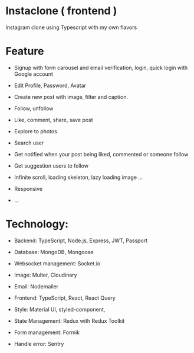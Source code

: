 # Instaclone ( frontend )

Instagram clone using Typescript with my own flavors

# Feature

- Signup with form carousel and email verification, login, quick login with Google account

- Edit Profile, Password, Avatar

- Create new post with image, filter and caption.

- Follow, unfollow

- Like, comment, share, save post

- Explore to photos

- Search user

- Get notified when your post being liked, commented or someone follow

- Get suggestion users to follow

- Infinite scroll, loading skeleton, lazy loading image ...

- Responsive

- ...

# Technology:

- Backend: TypeScript, Node.js, Express, JWT, Passport

- Database: MongoDB, Mongoose

- Websocket management: Socket.io

- Image: Multer, Cloudinary

- Email: Nodemailer

- Frontend: TypeScript, React, React Query

- Style: Material UI, styled-component,

- State Management: Redux with Redux Toolkit

- Form management: Formik

- Handle error: Sentry
